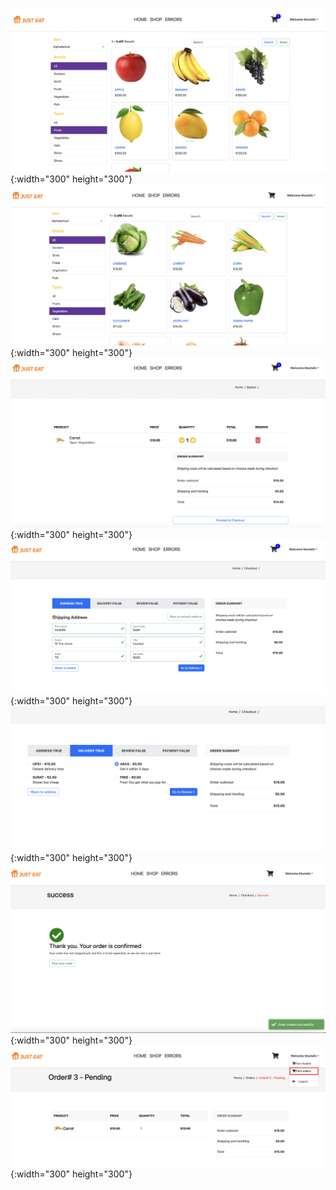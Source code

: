 ![Alt text](image.png){:width="300" height="300"}
![Alt text](image-1.png){:width="300" height="300"}
![Alt text](image-2.png){:width="300" height="300"}
![Alt text](image-3.png){:width="300" height="300"}
![Alt text](image-4.png){:width="300" height="300"}
![Alt text](image-5.png){:width="300" height="300"}
![Alt text](image-6.png){:width="300" height="300"}